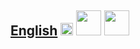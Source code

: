 
## [English](https://fieldguides.github.io/guide07/en) [<img src="https://fieldguides.github.io/library/resources/icons/pwa.png" height="20px"/>](https://fieldguides.github.io/guide07/en) [<img src="https://fieldguides.github.io/library/resources/icons/epub.png" height="40px"/>](https://fieldguides.github.io/guide07/en/download/guide1.epub) [<img src="https://fieldguides.github.io/library/resources/icons/pdf.png" height="40px"/>](https://fieldguides.github.io/guide07/en/download/guide1.pdf)


